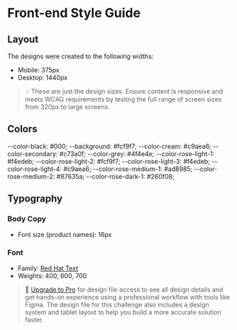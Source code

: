 # Front-end Style Guide
## Layout
The designs were created to the following widths:
-   Mobile: 375px
-   Desktop: 1440px
> 💡 These are just the design sizes. Ensure content is responsive and meets WCAG requirements by testing the full range of screen sizes from 320px to large screens.
## Colors
--color-black: #000;
--background: #fcf9f7;
--color-cream: #c9aea6;
--color-secondary: #c73a0f;
--color-grey: #4f4e4e;
--color-rose-light-1: #f4edeb;
--color-rose-light-2: #fcf9f7;
--color-rose-light-3: #f4edeb;
--color-rose-light-4: #c9aea6;
--color-rose-medium-1: #ad8985;
--color-rose-medium-2: #87635a;
--color-rose-dark-1: #260f08;
## Typography
### Body Copy
-   Font size (product names): 16px
### Font
-   Family: [Red Hat Text](https://fonts.google.com/specimen/Red+Hat+Text)
-   Weights: 400, 600, 700
> 💎 [Upgrade to Pro](https://www.frontendmentor.io/pro?ref=style-guide) for design file access to see all design details and get hands-on experience using a professional workflow with tools like Figma. The design file for this challenge also includes a design system and tablet layout to help you build a more accurate solution faster.